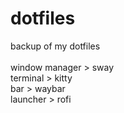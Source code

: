 # dotfiles

backup of my dotfiles<br>
<br>
window manager > sway<br>
terminal > kitty<br>
bar > waybar<br>
launcher > rofi
